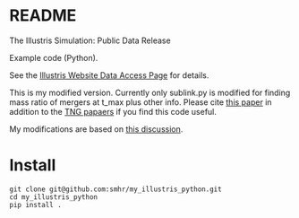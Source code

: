 # README #

The Illustris Simulation: Public Data Release

Example code (Python).

See the [Illustris Website Data Access Page](http://www.illustris-project.org/data/) for details.

This is my modified version. Currently only sublink.py is modified for finding mass ratio of mergers at t_max plus other info.
Please cite [this paper](https://academic.oup.com/mnras/article/525/1/577/7231831) in addition to the [TNG papaers](https://www.tng-project.org/results/) if you find this code useful.

My modifications are based on [this discussion](https://www.tng-project.org/data/forum/topic/662/nummerger-in-sublink/).

# Install


```
git clone git@github.com:smhr/my_illustris_python.git
cd my_illustris_python
pip install .
```
